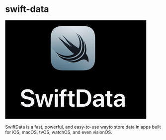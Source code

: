 # swift-data

![swiftdata](swift_data.png)

SwiftData is a fast, powerful, and easy-to-use wayto store data in apps built for iOS, macOS, tvOS, watchOS, and even visionOS. 
